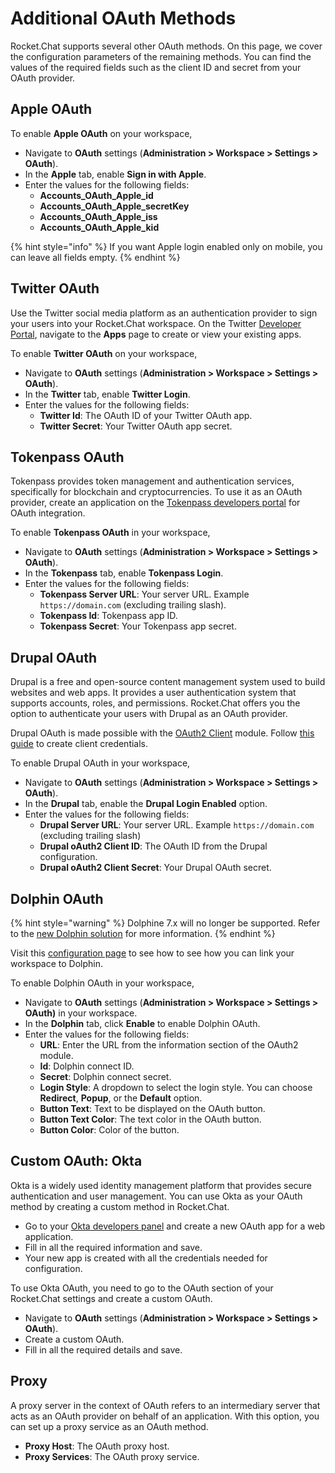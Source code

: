 # Additional OAuth Methods

Rocket.Chat supports several other OAuth methods. On this page, we cover the configuration parameters of the remaining methods. You can find the values of the required fields such as the client ID and secret from your OAuth provider.

## Apple OAuth

To enable **Apple OAuth** on your workspace,

* Navigate to **OAuth** settings (**Administration > Workspace > Settings > OAuth**).
* In the **Apple** tab, enable **Sign in with Apple**.
* Enter the values for the following fields:
  * **Accounts\_OAuth\_Apple\_id**
  * **Accounts\_OAuth\_Apple\_secretKey**
  * **Accounts\_OAuth\_Apple\_iss**
  * **Accounts\_OAuth\_Apple\_kid**

{% hint style="info" %}
If you want Apple login enabled only on mobile, you can leave all fields empty.
{% endhint %}

## Twitter OAuth

Use the Twitter social media platform as an authentication provider to sign your users into your Rocket.Chat workspace. On the Twitter [Developer Portal](https://developer.twitter.com/en/portal/projects-and-apps), navigate to the **Apps** page to create or view your existing apps.  &#x20;

To enable **Twitter OAuth** on your workspace,&#x20;

* Navigate to **OAuth** settings (**Administration > Workspace > Settings > OAuth**).
* In the **Twitter** tab, enable **Twitter Login**.
* Enter the values for the following fields:
  * **Twitter Id**: The OAuth ID of your Twitter OAuth app.
  * **Twitter Secret**: Your Twitter OAuth app secret.

## Tokenpass OAuth

Tokenpass provides token management and authentication services, specifically for blockchain and cryptocurrencies. To use it as an OAuth provider, create an application on the [Tokenpass developers portal](https://tokenpass.tokenly.com/auth/apps) for OAuth integration.

To enable **Tokenpass OAuth** in your workspace,

* Navigate to **OAuth** settings (**Administration > Workspace > Settings > OAuth**).
* In the **Tokenpass** tab, enable **Tokenpass Login**.
* Enter the values for the following fields:
  * **Tokenpass Server URL**: Your server URL. Example `https://domain.com` (excluding trailing slash).
  * **Tokenpass Id**: Tokenpass app ID.
  * **Tokenpass Secret**: Your Tokenpass app secret.

## Drupal OAuth

Drupal is a free and open-source content management system used to build websites and web apps. It provides a user authentication system that supports accounts, roles, and permissions. Rocket.Chat offers you the option to authenticate your users with Drupal as an OAuth provider.

Drupal OAuth is made possible with the [OAuth2 Client](https://www.drupal.org/project/oauth2\_client) module. Follow [this guide](https://www.drupal.org/docs/contributed-modules/oauth2-client/oauth2-client-8x-3x) to create client credentials.

To enable Drupal OAuth in your workspace,

* Navigate to **OAuth** settings (**Administration > Workspace > Settings > OAuth**).
* In the **Drupal** tab, enable the **Drupal Login Enabled** option.
* Enter the values for the following fields:
  * **Drupal Server URL**: Your server URL. Example `https://domain.com` (excluding trailing slash)
  * **Drupal oAuth2 Client ID**: The OAuth ID from the Drupal configuration.
  * **Drupal oAuth2 Client Secret**: Your Drupal OAuth secret.

## Dolphin OAuth

{% hint style="warning" %}
Dolphine 7.x will no longer be supported. Refer to the [new Dolphin solution](https://www.boonex.com/) for more information.
{% endhint %}

Visit this [configuration page](https://github.com/boonex/dolphin.pro/wiki/Dolphin-Connect-Setup-for-ChatPlus) to see how to see how you can link your workspace to Dolphin.

To enable Dolphin OAuth in your workspace,

* Navigate to **OAuth** settings (**Administration > Workspace > Settings > OAuth)** in your workspace.
* In the **Dolphin** tab, click **Enable** to enable Dolphin OAuth.
* Enter the values for the following fields:
  * **URL**: Enter the URL from the information section of the OAuth2 module.
  * **Id**: Dolphin connect ID.
  * **Secret**: Dolphin connect secret.
  * **Login Style**: A dropdown to select the login style. You can choose **Redirect**, **Popup**, or the **Default** option.
  * **Button Text**: Text to be displayed on the OAuth button.
  * **Button Text Color**: The text color in the OAuth button.
  * **Button Color**: Color of the button.

## Custom OAuth: Okta

Okta is a widely used identity management platform that provides secure authentication and user management. You can use Okta as your OAuth method by creating a custom method in Rocket.Chat.&#x20;

* Go to your [Okta developers panel](https://developer.okta.com) and create a new OAuth app for a web application.&#x20;
* Fill in all the required information and save.
* Your new app is created with all the credentials needed for configuration.

To use Okta OAuth, you need to go to the OAuth section of your Rocket.Chat settings and create a custom OAuth.

* Navigate to **OAuth** settings (**Administration > Workspace > Settings > OAuth**).&#x20;
* Create a custom OAuth.
* Fill in all the required details and save.

## Proxy

A proxy server in the context of OAuth refers to an intermediary server that acts as an OAuth provider on behalf of an application. With this option, you can set up a proxy service as an OAuth method.

* **Proxy Host**: The OAuth proxy host.
* **Proxy Services**: The OAuth proxy service.
